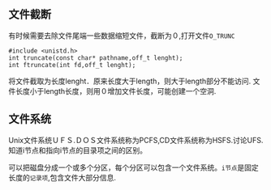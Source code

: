 ## 文件截断
有时候需要去除文件尾端一些数据缩短文件，截断为０,打开文件`O_TRUNC`

```
#include <unistd.h>
int truncate(const char* pathname,off_t lenght);
int ftruncate(int fd,off_t lenght);
```
将文件截取为长度lenght．原来长度大于length，则大于length部分不能访问.
文件长度小于length长度，则用０增加文件长度，可能创建一个空洞.

## 文件系统
Unix文件系统ＵＦＳ.ＤＯＳ文件系统称为PCFS,CD文件系统称为HSFS.讨论UFS.知道i节点和指向i节点的目录项之间的区别。

可以把磁盘分成一个或多个分区，每个分区可以包含一个文件系统。`i节点`是固定长度的`记录项`,包含文件大部分信息.



